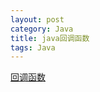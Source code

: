 ```yaml
---
layout: post
category: Java
title: java回调函数
tags: Java
---
```


[回调函数](https://www.cnblogs.com/snowbook/p/5802804.html)